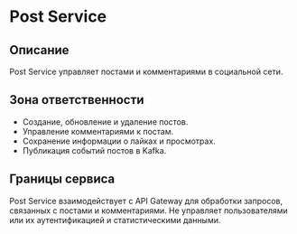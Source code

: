 
# Post Service

## Описание

Post Service управляет постами и комментариями в социальной сети.

## Зона ответственности

- Создание, обновление и удаление постов.
- Управление комментариями к постам.
- Сохранение информации о лайках и просмотрах.
- Публикация событий постов в Kafka.

## Границы сервиса

Post Service взаимодействует с API Gateway для обработки запросов, связанных с постами и комментариями. Не управляет пользователями или их аутентификацией и статистическими данными.
